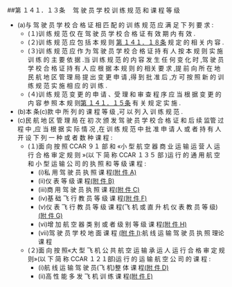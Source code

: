 ##第 １４１．１３条 　驾 驶 员 学 校 训 练 规 范 和 课 程 等 级

- (a)与 驾 驶 员 学 校 合 格 证 相 匹 配 的 训 练 规 范 应 满 足 下 列 要 求 : 
  + (１)训 练 规 范 仅 在 驾 驶 员 学 校 合 格 证 有 效 期 内 有 效 . 
  + (２)训 练 规 范 应 包 括 本 规 则 [第 １４１．１８条](CCAR.141.18.md) 规 定 的 相 关 内 容 . 
  + (３)训 练 规 范 应 作 为 驾 驶 员 学 校 合 格 证 持 有 人 按 本 规 则 实 施训 练 的 主 要 依 据 .当 训 练 规 范 的 内 容 发 生 任 何 变 化 时 ,驾 驶 员 学 校 合 格 证 持 有 人 应 根 据 本 规 则 的 相关 要 求 ,提 前 向 所 在 地 民 航 地 区 管 理 局 提 出 变 更 申 请 ,得 到 批 准 后 ,方 可 按 照 新 的 训 练 规 范 实 施 相 应 的 训 练 .
  + (４)训 练 规 范 变 更 的 申 请 、受 理 和 审 查 程 序 应 当 根 据 变 更 的 内 容 参 照 本 规 则[第 １４１．１５条](CCAR.141.15.md) 有 关 规 定 实 施 .
- (b)本 条(c)款 中 所 列 的 课 程 等 级 ,可 以 列 入 训 练 规 范 . 
- (c)民 航 地 区 管 理 局 在 初 次 颁 发 驾 驶 员 学 校 合 格 证 和 后 续 监管 过 程 中 ,应 当 根 据 实 际 情 况 ,在 训 练 规 范 中 批 准 申 请 人 或 者 持 有 人 开 设 下 列 一 种 或 者 数 种 课 程 :
  + (１)面 向 按 照 CCAR ９１ 部 和 «小 型 航 空 器 商 业 运 输 运 营 人 运 行 合 格 审 定 规 则 »(以 下 简 称 CCAR １３５ 部 )运 行 的 通 用 航 空 和 小 型 运 输 公 司 的 执 照 和 等 级 课 程 :
    * (i)私 用 驾 驶 员 执 照 课 程[(附 件 A)](附件A.md)
    * (ii)仪 表 等 级 课 程[(附 件 B)](附件B.md)
    * (iii)商 用 驾 驶 员 执 照 课 程[(附 件 C)](附件C.md)
    * (iv)基 础 飞 行 教 员 等 级 课 程[(附 件 F)](附件F.md)
    *  (v)仪 表 飞 行 教 员 等 级 课 程(飞 机 或 直 升 机 仪 表 教 员 等 级)[(附 件 G)](附件G.md)
    * (vi)增 加 航 空 器 类 别 或 者 级 别 等 级 课 程[(附 件 H)](附件H.md) 
    * (vii)驾 驶 员 学 校 地 面 课 程 [(附 件 I)](附件I.md):航 线 运 输 驾 驶 员 执 照 理论 课 程
  + (２)面 向 按 照«大 型 飞 机 公 共 航 空 运 输 承 运 人 运 行 合 格 审 定 规 则»(以 下 简 称 CCAR １２１部)运 行 的 运 输 航 空 公 司 的 课 程 :
    * (i)航 线 运 输 驾 驶 员(飞 机)整 体 课 程[(附 件 D)](附件D.md) 
    * (ii)高 性 能 多 发 飞 机 训 练 课 程[(附 件 E)](附件E.md)